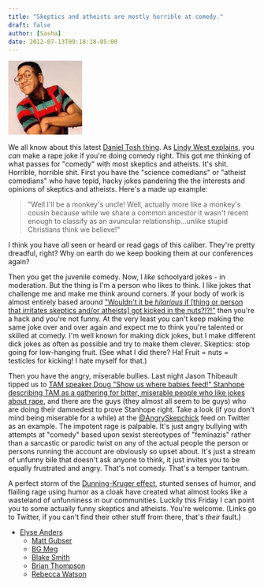 ```yaml
---
title: "Skeptics and atheists are mostly horrible at comedy."
draft: false
author: [Sasha]
date: 2012-07-13T09:18:18-05:00
---
```


![](/uploads/2012/07/Urkel-250x1701-150x150.jpg)

We all know about this latest [Daniel Tosh thing](http://breakfastcookie.tumblr.com/post/26879625651/so-a-girl-walks-into-a-comedy-club). As [Lindy West explains](http://jezebel.com/5925186/how-to-make-a-rape-joke), you _can_ make a rape joke if you're doing comedy right. This got me thinking of what passes for "comedy" with most skeptics and atheists. It's shit. Horrible, horrible shit. First you have the "science comedians" or "atheist comedians" who have tepid, hacky jokes pandering the the interests and opinions of skeptics and atheists. Here's a made up example:

> "Well I'll be a monkey's uncle! Well, actually more like a monkey's cousin because while we share a common ancestor it wasn't recent enough to classify as an avuncular relationship...unlike stupid Christians think we believe!"

I think you have _all_ seen or heard or read gags of this caliber. They're pretty dreadful, right? Why on earth do we keep booking them at our conferences again?

Then you get the juvenile comedy. Now, I _like_ schoolyard jokes - in moderation. But the thing is I'm a person who likes to think. I like jokes that challenge me and make me think around corners. If your body of work is almost entirely based around ["Wouldn't it be _hilarious_ if [thing or person that irritates skeptics and/or atheists] got kicked in the nuts?!?!"](http://skepticallypwnd.com/) then you're a hack and you're not funny. At the very least you can't keep making the same joke over and over again and expect me to think you're talented or skilled at comedy. I'm well known for making dick jokes, but I make different dick jokes as often as possible and try to make them clever. Skeptics: stop going for low-hanging fruit. (See what I did there? Ha! Fruit = nuts = testicles for kicking! I hate myself for that.)

Then you have the angry, miserable bullies. Last night Jason Thibeault tipped us to [TAM speaker Doug "Show us where babies feed!" Stanhope describing TAM as a gathering for bitter, miserable people who like jokes about rape](http://freethoughtblogs.com/lousycanuck/2012/07/12/doug-stanhope-more-irresponsible-messaging-for-dj-to-rebuke/), and there are the guys (they almost all seem to be guys) who are doing their damnedest to prove Stanhope right. Take a look (if you don't mind being miserable for a while) at the [@AngrySkepchick](https://twitter.com/AngrySkepchick) feed on Twitter as an example. The impotent rage is palpable. It's just angry bullying with attempts at "comedy" based upon sexist stereotypes of "feminazis" rather than a sarcastic or parodic twist on any of the actual people the person or persons running the account are obviously so upset about. It's just a stream of unfunny bile that doesn't ask anyone to think, it just invites you to be equally frustrated and angry. That's not comedy. That's a temper tantrum.

A perfect storm of the [Dunning-Kruger effect](http://en.wikipedia.org/wiki/Dunning%E2%80%93Kruger_effect), stunted senses of humor, and flailing rage using humor as a cloak have created what almost looks like a wasteland of unfunniness in our communities. Luckily this Friday I can point you to some actually funny skeptics and atheists. You're welcome. (Links go to Twitter, if you can't find their other stuff from there, that's _their_ fault.)
- [Elyse Anders](https://twitter.com/dELYSEious)
	- [Matt Gubser](https://twitter.com/mattgubser)
	- [BG Meg](https://twitter.com/bg_meg)
	- [Blake Smith](https://twitter.com/DoctorAtlantis)
	- [Brian Thompson](https://twitter.com/AmSci)
	- [Rebecca Watson](https://twitter.com/rebeccawatson)
